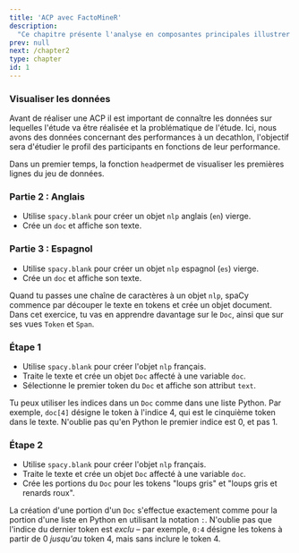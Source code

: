 ```yaml
---
title: 'ACP avec FactoMineR'
description:
  "Ce chapitre présente l'analyse en composantes principales illustrer à l'aide du package FactoMiner"
prev: null
next: /chapter2
type: chapter
id: 1
---
```



<exercise id="1" title="Préparation des données" type="slides">

<slides source="chapter1_01_introduction-to-spacy" start="0:165" end="3:01">
</slides>

</exercise>

<exercise id="2" title="Choix des variables et individus">

### Visualiser les données

Avant de réaliser une ACP il est important de connaître les données sur lequelles l'étude va être réalisée et la problématique de l'étude. Ici, nous avons des données concernant des performances à un decathlon, l'objectif sera d'étudier le profil des participants en fonctions de leur performance.

Dans un premier temps, la fonction `head`permet de visualiser les premières lignes du jeu de données.

<codeblock id="01_02_01"></codeblock>

### Partie 2 : Anglais

- Utilise `spacy.blank` pour créer un objet `nlp` anglais (`en`) vierge.
- Crée un `doc` et affiche son texte.

<codeblock id="01_02_02"></codeblock>

### Partie 3 : Espagnol

- Utilise `spacy.blank` pour créer un objet `nlp` espagnol (`es`) vierge.
- Crée un `doc` et affiche son texte.

<codeblock id="01_02_03"></codeblock>

</exercise>

<exercise id="3" title="Individus et variables actifs ">

Quand tu passes une chaîne de caractères à un objet `nlp`, spaCy commence par
découper le texte en tokens et crée un objet document. Dans cet exercice, tu vas
en apprendre davantage sur le `Doc`, ainsi que sur ses vues `Token` et `Span`.

### Étape 1

- Utilise `spacy.blank` pour créer l'objet `nlp` français.
- Traite le texte et crée un objet `Doc` affecté à une variable `doc`.
- Sélectionne le premier token du `Doc` et affiche son attribut `text`.

<codeblock id="01_03_01">

Tu peux utiliser les indices dans un `Doc` comme dans une liste Python. Par
exemple, `doc[4]` désigne le token à l'indice 4, qui est le cinquième token dans
le texte. N'oublie pas qu'en Python le premier indice est 0, et pas 1.

</codeblock>

### Étape 2

- Utilise `spacy.blank` pour créer l'objet `nlp` français.
- Traite le texte et crée un objet `Doc` affecté à une variable `doc`.
- Crée les portions du `Doc` pour les tokens "loups gris" et "loups gris et
  renards roux".

<codeblock id="01_03_02">

La création d'une portion d'un `Doc` s'effectue exactement comme pour la portion
d'une liste en Python en utilisant la notation `:`. N'oublie pas que l'indice du
dernier token est _exclu_ – par exemple, `0:4` désigne les tokens à partir de 0
_jusqu'au_ token 4, mais sans inclure le token 4.

</codeblock>

</exercise>
